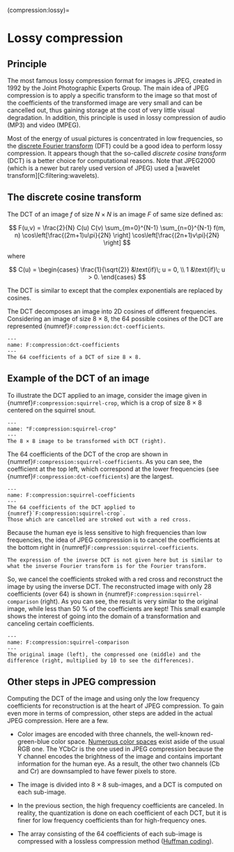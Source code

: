 (compression:lossy)=
# Lossy compression

## Principle

The most famous lossy compression format for images is JPEG,
created in 1992 by the Joint Photographic Experts Group.
The main idea of JPEG compression is to apply a specific transform to the image
so that most of the coefficients of the transformed image are very small and can be cancelled out,
thus gaining storage at the cost of very little visual degradation.
In addition, this principle is used in lossy compression of audio (MP3) and video (MPEG).

Most of the energy of usual pictures is concentrated in low frequencies,
so the [discrete Fourier transform](filtering:fourier) (DFT) could be a good idea to perform lossy compression.
It appears though that the so-called _discrete cosine transform_ (DCT) is a better choice for computational reasons.
Note that JPEG2000 (which is a newer but rarely used version of JPEG) used a [wavelet transform][C:filtering:wavelets).


## The discrete cosine transform

The DCT of an image $f$ of size $N \times N$ is an image $F$ of same size defined as:

$$
  F(u,v) = \frac{2}{N} C(u) C(v) \sum_{m=0}^{N-1} \sum_{n=0}^{N-1}
  f(m, n) \cos\left[\frac{(2m+1)u\pi}{2N} \right] \cos\left[\frac{(2n+1)v\pi}{2N} \right]
$$

where

$$
  C(u) =
  \begin{cases}
    \frac{1}{\sqrt{2}}  &\text{if}\; u = 0, \\
    1                   &\text{if}\; u > 0.
  \end{cases}
$$

The DCT is similar to [](filtering:fourier) except that the complex exponentials are replaced by cosines.

The DCT decomposes an image into 2D cosines of different frequencies.
Considering an image of size 8 × 8, the 64 possible cosines of the DCT are represented {numref}`F:compression:dct-coefficients`.

```{figure} dct-coefficients.svg
---
name: F:compression:dct-coefficients
---
The 64 coefficients of a DCT of size 8 × 8.
```

## Example of the DCT of an image

To illustrate the DCT applied to an image, consider the image given in {numref}`F:compression:squirrel-crop`,
which is a crop of size 8 × 8 centered on the squirrel snout.

```{figure} squirrel-crop.svg
---
name: "F:compression:squirrel-crop"
---
The 8 × 8 image to be transformed with DCT (right).
```

The 64 coefficients of the DCT of the crop are shown in {numref}`F:compression:squirrel-coefficients`.
As you can see, the coefficient at the top left, which correspond at the lower frequencies
(see {numref}`F:compression:dct-coefficients`) are the largest.

```{figure} squirrel-coefficients.svg
---
name: F:compression:squirrel-coefficients
---
The 64 coefficients of the DCT applied to {numref}`F:compression:squirrel-crop`.
Those which are cancelled are stroked out with a red cross.
```

Because the human eye is less sensitive to high frequencies than low frequencies,
the idea of JPEG compression is to cancel the coefficients at the bottom right in {numref}`F:compression:squirrel-coefficients`.

```{margin}
The expression of the inverse DCT is not given here but is similar to what the inverse Fourier transform is for the Fourier transform.
```

So, we cancel the coefficients stroked with a red cross and reconstruct the image by using the inverse DCT.
The reconstructed image with only 28 coefficients (over 64) is shown in {numref}`F:compression:squirrel-comparison` (right).
As you can see, the result is very similar to the original image, while less than 50 % of the coefficients are kept!
This small example shows the interest of going into the domain of a transformation and canceling certain coefficients.

```{figure} squirrel-comparison.svg
---
name: F:compression:squirrel-comparison
---
The original image (left), the compressed one (middle) and the difference (right, multiplied by 10 to see the differences).
```

## Other steps in JPEG compression

Computing the DCT of the image and using only the low frequency coefficients for reconstruction
is at the heart of JPEG compression.
To gain even more in terms of compression, other steps are added in the actual JPEG compression.
Here are a few.

* Color images are encoded with three channels, the well-known red-green-blue color space.
  [Numerous color spaces](https://en.wikipedia.org/wiki/List_of_color_spaces_and_their_uses) exist aside of the usual RGB one.
  The YCbCr is the one used in JPEG compression
  because the Y channel encodes the brightness of the image and contains important information for the human eye.
  As a result, the other two channels (Cb and Cr) are downsampled to have fewer pixels to store.
  
* The image is divided into 8 × 8 sub-images, and a DCT is computed on each sub-image.

* In the previous section, the high frequency coefficients are canceled.
  In reality, the quantization is done on each coefficient of each DCT,
  but it is finer for low frequency coefficients than for high-frequency ones.

* The array consisting of the 64 coefficients of each sub-image is compressed with a lossless compression method
  ([Huffman coding](https://en.wikipedia.org/wiki/Huffman_coding)).